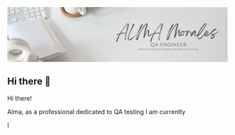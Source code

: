 <div id="header" align="center">
  <img decoding="async" src="https://github.com/Alaskasheut/Alaskasheut/blob/678afed098f3eb385688810a847d0c7f13d495b7/alma_morales_banner.png" width="800"/>
</div>


## Hi there 👋



Hi there!

Alma, as a professional dedicated to QA testing I am currently 

I 
<!--
**Alaskasheut/Alaskasheut** is a ✨ _special_ ✨ repository because its `README.md` (this file) appears on your GitHub profile.

Here are some ideas to get you started:

- 🔭 I’m currently working on ...
- 🌱 I’m currently learning ...
- 👯 I’m looking to collaborate on ...
- 🤔 I’m looking for help with ...
- 💬 Ask me about ...
- 📫 How to reach me: ...
- 😄 Pronouns: ...
- ⚡ Fun fact: ...
-->
